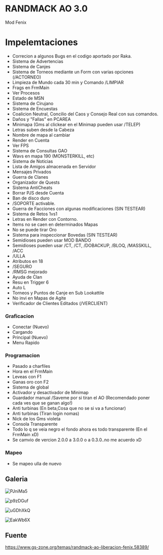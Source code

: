 # RANDMACK AO 3.0

Mod Fenix

# Impelemtaciones
- Correcion a algunos Bugs en el codigo aportado por Raka.
- Sistema de Advertencias
- Sistema de Canjes
- Sistema de Torneos mediante un Form con varias opciones (/ACTORNEO)
- Limpieza de Mundo cada 30 min y Comando /LIMPIAR
- Frags en FrmMain
- Ver Procesos
- Estado de MSN
- Sistema de Cirujano
- Sistema de Encuestas
- Coalicion Neutral, Concilio del Caos y Consejo Real con sus comandos.
- Daños y "Fallas" en PCAREA
- Minimapa (Gms al clickear en el Minimap pueden usar /TELEP)
- Letras suben desde la Cabeza
- Nombre de mapa al cambiar
- Render en Cuenta
- Ver FPS
- Sistema de Consultas GAO
- Wavs en mapa 190 (MONSTERKILL, etc)
- Sistema de Noticias
- Lista de Amigos almacenada en Servidor
- Mensajes Privados
- Guerra de Clanes
- Organizador de Quests
- Sistema AntiCheats
- Borrar PJS desde Cuenta
- Ban de disco duro
- /SOPORTE activable.
- Guerra de Facciones con algunas modificaciones (SIN TESTEAR)
- Sistema de Retos 1vs1
- Letras en Render con Contorno.
- Items no se caen en determinados Mapas
- No se puede tirar Oro
- Sistema para inspeccionar Bovedas (SIN TESTEAR)
- Semidioses pueden usar MOD BANDO
- Semidioses pueden usar /CT, /CT, /DOBACKUP, /BLOQ, /MASSKILL, /ACC
- /ULLA
- Atributos en 18
- /SEGURO
- /RMSG mejorado
- Ayuda de Clan
- Resu en Trigger 6
- Auto L
- Torneos y Puntos de Canje en Sub Lookattile
- No invi en Mapas de Agite
- Verificador de Clientes Editados (/VERCLIENT)

### Graficacion
- Conectar (Nuevo)
- Cargando
- Principal (Nuevo)
- Menu Rapido

### Programacion
- Pasado a charfiles
- Hora en el FrmMain
- Leveas con F1
- Ganas oro con F2
- Sistema de global
- Activador y desactivador de Minimap
- Guardador manual /Saveme por si tiran el AO (Recomendado poner cada ves que se ganan algo!)
- Anti turbinas (En beta,Cosa que no se si va a funcionar)
- Anti turbinas (Tiran login nomas)
- Nick de los Gms violeta
- Consola Transparente
- Todo lo q se veia negro el fondo ahora es todo transparente (En el FrmMain xD)
- Se camvio de vercion 2.0.0 a 3.0.0 o a 0.3.0..no me acuerdo xD
  
### Mapeo
- Se mapeo ulla de nuevo

## Galeria

![PJniMa5](https://github.com/Comunidad-Winter/Randmack-AO/assets/1338437/e34683b6-4364-4847-b47d-e1f99df3d746)

![p9zDGuf](https://github.com/Comunidad-Winter/Randmack-AO/assets/1338437/32255f52-adef-4499-bf79-4c8ba3af5dc3)

![uGDhXkQ](https://github.com/Comunidad-Winter/Randmack-AO/assets/1338437/fe83afb2-51e0-48c0-8b3d-beb6839cc27e)

![EakWb6X](https://github.com/Comunidad-Winter/Randmack-AO/assets/1338437/5cf6b3e6-f9bc-405a-b794-82adfcabce0b)

## Fuente

https://www.gs-zone.org/temas/randmack-ao-liberacion-fenix.58389/
